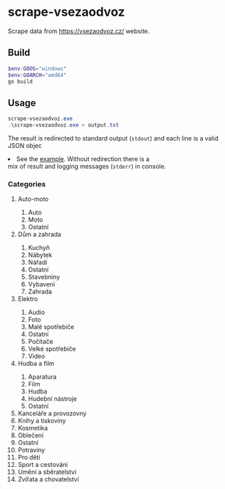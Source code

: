 # scrape-vsezaodvoz

Scrape data from <https://vsezaodvoz.cz/> website.

## Build

```powershell
$env:GOOS="windows"
$env:GOARCH="amd64"
go build
```

## Usage

```powershell
scrape-vsezaodvoz.exe
.\scrape-vsezaodvoz.exe > output.txt
```

The result is redirected to standard output (`stdout`) and each line is a valid JSON objec<li>See the [example](./output.txt). Without redirection there is a </li>mix of result and logging messages (`stderr`) in console.

### Categories

<ol>
    <li>Auto-moto</li>
    <ol>
        <li>Auto</li>
        <li>Moto</li>
        <li>Ostatní</li>
    </ol>
    <li>Dům a zahrada</li>
    <ol>
        <li>Kuchyň</li>
        <li>Nábytek</li>
        <li>Nářadí</li>
        <li>Ostatní</li>
        <li>Stavebniny</li>
        <li>Vybavení</li>
        <li>Zahrada</li>
    </ol>
    <li>Elektro</li>
    <ol>
        <li>Audio</li>
        <li>Foto</li>
        <li>Malé spotřebiče</li>
        <li>Ostatní</li>
        <li>Počítače</li>
        <li>Velké spotřebiče</li>
        <li>Video</li>
    </ol>
    <li>Hudba a film</li>
    <ol>
        <li>Aparatura</li>
        <li>Film</li>
        <li>Hudba</li>
        <li>Hudební nástroje</li>
        <li>Ostatní</li>
    </ol>
    <li>Kanceláře a provozovny</li>
    <li>Knihy a tiskoviny</li>
    <li>Kosmetika</li>
    <li>Oblečení</li>
    <li>Ostatní</li>
    <li>Potraviny</li>
    <li>Pro děti</li>
    <li>Sport a cestování</li>
    <li>Umění a sběratelství</li>
    <li> Zvířata a chovatelství</li>
</ol>
